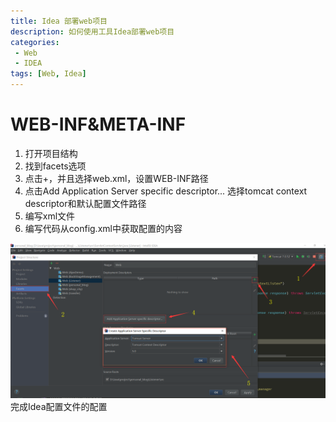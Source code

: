 ```yaml
---
title: Idea 部署web项目
description: 如何使用工具Idea部署web项目 
categories:
 - Web
 - IDEA
tags: [Web, Idea]
---
```


# WEB-INF&META-INF
1. 打开项目结构
2. 找到facets选项
3. 点击+，并且选择web.xml，设置WEB-INF路径
4. 点击Add Application Server specific descriptor... 选择tomcat context descriptor和默认配置文件路径
5. 编写xml文件
6. 编写代码从config.xml中获取配置的内容

![](/assets/images/IDEA/INF.png)
完成Idea配置文件的配置